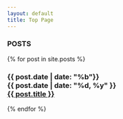 ```yaml
---
layout: default
title: Top Page
---
```


<main>
  <div class="caption">
    <h3>POSTS</h3>
  </div>
  {% for post in site.posts %}
    <aside>
      <h3>
      <div class="post-items">
        <div class="month">{{ post.date | date: "%b"}}</div>
        <div class="date-year">{{ post.date | date: "%d, %y" }}</div>
        <a href="{{ site.baseurl }}{{ post.url }}">{{ post.title }}</a>
      </div>
      </h3>
    </aside>  
  {% endfor %}
</main>